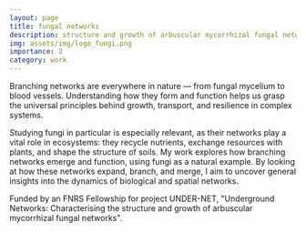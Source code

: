 ```yaml
---
layout: page
title: fungal networks
description: structure and growth of arbuscular mycorrhizal fungal networks
img: assets/img/logo_fungi.png
importance: 2
category: work
---
```


Branching networks are everywhere in nature — from fungal mycelium to blood vessels. Understanding how they form and function helps us grasp the universal principles behind growth, transport, and resilience in complex systems.

Studying fungi in particular is especially relevant, as their networks play a vital role in ecosystems: they recycle nutrients, exchange resources with plants, and shape the structure of soils. My work explores how branching networks emerge and function, using fungi as a natural example. By looking at how these networks expand, branch, and merge, I aim to uncover general insights into the dynamics of biological and spatial networks.

Funded by an FNRS Fellowship for project UNDER-NET, "Underground Networks: Characterising the structure and growth of arbuscular mycorrhizal fungal networks".